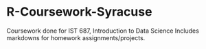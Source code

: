 # R-Coursework-Syracuse
Coursework done for IST 687, Introduction to Data Science
Includes markdowns for homework assignments/projects.
